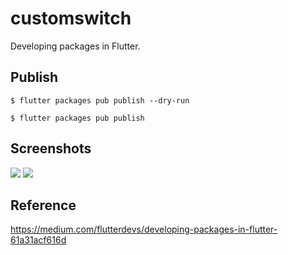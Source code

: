 # customswitch

Developing packages in Flutter.

## Publish

```
$ flutter packages pub publish --dry-run

$ flutter packages pub publish
```

## Screenshots

![](http://qiniu.rocbj.com/WechatIMG16.jpeg?imageMogr2/auto-orient/strip%7CimageView2/2/w/200) ![](http://qiniu.rocbj.com/WechatIMG17.jpeg?imageMogr2/auto-orient/strip%7CimageView2/2/w/200)

## Reference
https://medium.com/flutterdevs/developing-packages-in-flutter-61a31acf616d
